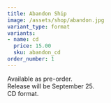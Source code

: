 ```yaml
---
title: Abandon Ship
image: /assets/shop/abandon.jpg
variant_type: format
variants:
- name: cd
  price: 15.00
  sku: abandon_cd
order_number: 1
---
```


Available as pre-order.  
Release will be September 25.  
CD format.

